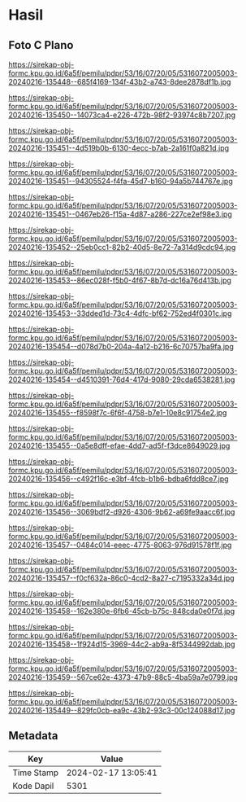 # Hasil

## Foto C Plano

https://sirekap-obj-formc.kpu.go.id/6a5f/pemilu/pdpr/53/16/07/20/05/5316072005003-20240216-135448--685f4169-134f-43b2-a743-8dee2878df1b.jpg

https://sirekap-obj-formc.kpu.go.id/6a5f/pemilu/pdpr/53/16/07/20/05/5316072005003-20240216-135450--14073ca4-e226-472b-98f2-93974c8b7207.jpg

https://sirekap-obj-formc.kpu.go.id/6a5f/pemilu/pdpr/53/16/07/20/05/5316072005003-20240216-135451--4d519b0b-6130-4ecc-b7ab-2a161f0a821d.jpg

https://sirekap-obj-formc.kpu.go.id/6a5f/pemilu/pdpr/53/16/07/20/05/5316072005003-20240216-135451--94305524-f4fa-45d7-b160-94a5b744767e.jpg

https://sirekap-obj-formc.kpu.go.id/6a5f/pemilu/pdpr/53/16/07/20/05/5316072005003-20240216-135451--0467eb26-f15a-4d87-a286-227ce2ef98e3.jpg

https://sirekap-obj-formc.kpu.go.id/6a5f/pemilu/pdpr/53/16/07/20/05/5316072005003-20240216-135452--25eb0cc1-82b2-40d5-8e72-7a314d9cdc94.jpg

https://sirekap-obj-formc.kpu.go.id/6a5f/pemilu/pdpr/53/16/07/20/05/5316072005003-20240216-135453--86ec028f-f5b0-4f67-8b7d-dc16a76d413b.jpg

https://sirekap-obj-formc.kpu.go.id/6a5f/pemilu/pdpr/53/16/07/20/05/5316072005003-20240216-135453--33dded1d-73c4-4dfc-bf62-752ed4f0301c.jpg

https://sirekap-obj-formc.kpu.go.id/6a5f/pemilu/pdpr/53/16/07/20/05/5316072005003-20240216-135454--d078d7b0-204a-4a12-b216-6c70757ba9fa.jpg

https://sirekap-obj-formc.kpu.go.id/6a5f/pemilu/pdpr/53/16/07/20/05/5316072005003-20240216-135454--d4510391-76d4-417d-9080-29cda6538281.jpg

https://sirekap-obj-formc.kpu.go.id/6a5f/pemilu/pdpr/53/16/07/20/05/5316072005003-20240216-135455--f8598f7c-6f6f-4758-b7e1-10e8c91754e2.jpg

https://sirekap-obj-formc.kpu.go.id/6a5f/pemilu/pdpr/53/16/07/20/05/5316072005003-20240216-135455--0a5e8dff-efae-4dd7-ad5f-f3dce8649029.jpg

https://sirekap-obj-formc.kpu.go.id/6a5f/pemilu/pdpr/53/16/07/20/05/5316072005003-20240216-135456--c492f16c-e3bf-4fcb-b1b6-bdba6fdd8ce7.jpg

https://sirekap-obj-formc.kpu.go.id/6a5f/pemilu/pdpr/53/16/07/20/05/5316072005003-20240216-135456--3069bdf2-d926-4306-9b62-a69fe9aacc6f.jpg

https://sirekap-obj-formc.kpu.go.id/6a5f/pemilu/pdpr/53/16/07/20/05/5316072005003-20240216-135457--0484c014-eeec-4775-8063-976d91578f1f.jpg

https://sirekap-obj-formc.kpu.go.id/6a5f/pemilu/pdpr/53/16/07/20/05/5316072005003-20240216-135457--f0cf632a-86c0-4cd2-8a27-c7195332a34d.jpg

https://sirekap-obj-formc.kpu.go.id/6a5f/pemilu/pdpr/53/16/07/20/05/5316072005003-20240216-135458--162e380e-6fb6-45cb-b75c-848cda0e0f7d.jpg

https://sirekap-obj-formc.kpu.go.id/6a5f/pemilu/pdpr/53/16/07/20/05/5316072005003-20240216-135458--1f924d15-3969-44c2-ab9a-8f5344992dab.jpg

https://sirekap-obj-formc.kpu.go.id/6a5f/pemilu/pdpr/53/16/07/20/05/5316072005003-20240216-135459--567ce62e-4373-47b9-88c5-4ba59a7e0799.jpg

https://sirekap-obj-formc.kpu.go.id/6a5f/pemilu/pdpr/53/16/07/20/05/5316072005003-20240216-135449--829fc0cb-ea9c-43b2-93c3-00c124088d17.jpg


## Metadata

| Key        | Value               |
| ---------- | ------------------- |
| Time Stamp | 2024-02-17 13:05:41 |
| Kode Dapil | 5301                |



